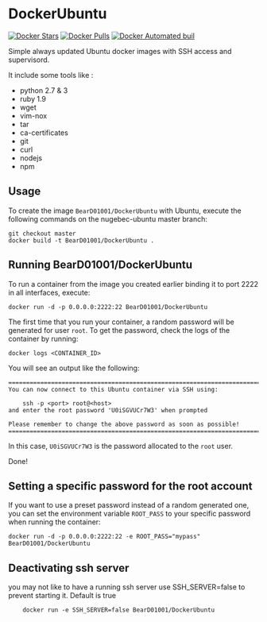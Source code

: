 DockerUbuntu
============
[![Docker Stars](https://img.shields.io/docker/stars/_/ubuntu.svg)]()
[![Docker Pulls](https://img.shields.io/docker/pulls/mashape/kong.svg)]()
[![Docker Automated buil](https://img.shields.io/docker/automated/jrottenberg/ffmpeg.svg)]()

Simple always updated Ubuntu docker images with SSH access and supervisord.

It include some tools like :

- python 2.7 & 3
- ruby 1.9
- wget
- vim-nox
- tar
- ca-certificates
- git
- curl
- nodejs
- npm

Usage
-----

To create the image `BearD01001/DockerUbuntu` with Ubuntu,
execute the following commands on the nugebec-ubuntu master branch:

	git checkout master
	docker build -t BearD01001/DockerUbuntu .

Running BearD01001/DockerUbuntu
--------------------

To run a container from the image you created earlier binding it to port 2222 in
all interfaces, execute:

	docker run -d -p 0.0.0.0:2222:22 BearD01001/DockerUbuntu

The first time that you run your container, a random password will be generated
for user `root`. To get the password, check the logs of the container by running:

	docker logs <CONTAINER_ID>

You will see an output like the following:

	========================================================================
	You can now connect to this Ubuntu container via SSH using:

	    ssh -p <port> root@<host>
	and enter the root password 'U0iSGVUCr7W3' when prompted

	Please remember to change the above password as soon as possible!
	========================================================================

In this case, `U0iSGVUCr7W3` is the password allocated to the `root` user.

Done!


Setting a specific password for the root account
------------------------------------------------

If you want to use a preset password instead of a random generated one, you can
set the environment variable `ROOT_PASS` to your specific password when running the container:

	docker run -d -p 0.0.0.0:2222:22 -e ROOT_PASS="mypass" BearD01001/DockerUbuntu

Deactivating ssh server
-----------------------

you may not like to have a running ssh server use SSH_SERVER=false to prevent starting it. Default is true


        docker run -e SSH_SERVER=false BearD01001/DockerUbuntu

